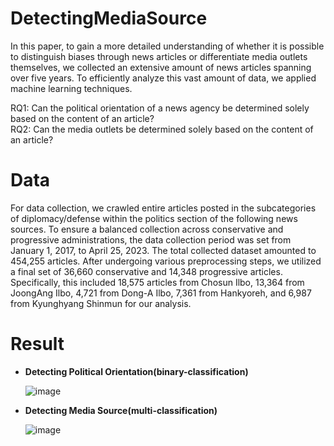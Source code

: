 # DetectingMediaSource

In this paper, to gain a more detailed understanding of whether it is possible to distinguish biases through news articles or differentiate media outlets themselves, we collected an extensive amount of news articles spanning over five years. To efficiently analyze this vast amount of data, we applied machine learning techniques.

RQ1: Can the political orientation of a news agency be determined solely based on the content of an article?                       
RQ2: Can the media outlets be determined solely based on the content of an article?


# Data

For data collection, we crawled entire articles posted in the subcategories of diplomacy/defense within the politics section of the following news sources. To ensure a balanced collection across conservative and progressive administrations, the data collection period was set from January 1, 2017, to April 25, 2023. The total collected dataset amounted to 454,255 articles. After undergoing various preprocessing steps, we utilized a final set of 36,660 conservative and 14,348 progressive articles. Specifically, this included 18,575 articles from Chosun Ilbo, 13,364 from JoongAng Ilbo, 4,721 from Dong-A Ilbo, 7,361 from Hankyoreh, and 6,987 from Kyunghyang Shinmun for our analysis.

# Result
- **Detecting Political Orientation(binary-classification)** 
 
   ![image](https://github.com/dxlabskku/DetectingMediaSource/assets/126649723/e98e2a1b-4022-4cee-aea5-460f4df4c0ce)

- **Detecting Media Source(multi-classification)**
     
   ![image](https://github.com/dxlabskku/DetectingMediaSource/assets/126649723/99afb33f-7b68-4ab2-a5b2-902edf9cbcaa)



